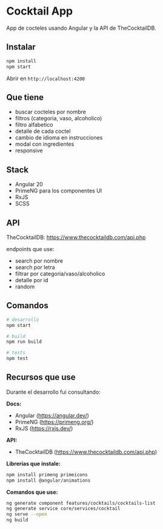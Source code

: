 # Cocktail App

App de cocteles usando Angular y la API de TheCocktailDB.

## Instalar

```bash
npm install
npm start
```

Abrir en `http://localhost:4200`

## Que tiene

- buscar cocteles por nombre
- filtros (categoria, vaso, alcoholico)
- filtro alfabetico
- detalle de cada coctel
- cambio de idioma en instrucciones
- modal con ingredientes
- responsive

## Stack

- Angular 20
- PrimeNG para los componentes UI
- RxJS
- SCSS

## API

TheCocktailDB: https://www.thecocktaildb.com/api.php

endpoints que use:
- search por nombre
- search por letra
- filtrar por categoria/vaso/alcoholico
- detalle por id
- random

## Comandos

```bash
# desarrollo
npm start

# build
npm run build

# tests
npm test
```

## Recursos que use

Durante el desarrollo fui consultando:

**Docs:**
- Angular (https://angular.dev/)
- PrimeNG (https://primeng.org/)
- RxJS (https://rxjs.dev/)

**API:**
- TheCocktailDB (https://www.thecocktaildb.com/api.php)

**Librerías que instale:**
```bash
npm install primeng primeicons
npm install @angular/animations
```

**Comandos que use:**
```bash
ng generate component features/cocktails/cocktails-list
ng generate service core/services/cocktail
ng serve --open
ng build
```
